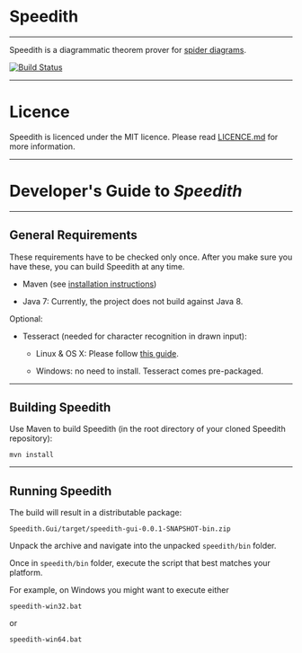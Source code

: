 # Speedith

--------------------------------------------------------------------------------

Speedith is a diagrammatic theorem prover for [spider diagrams](http://en.wikipedia.org/wiki/Spider_diagram).

[![Build Status](https://travis-ci.org/speedith/speedith.svg?branch=master)](https://travis-ci.org/speedith/speedith)




--------------------------------------------------------------------------------

# Licence

Speedith is licenced under the MIT licence. Please read [LICENCE.md](LICENCE.md) for more information.

--------------------------------------------------------------------------------

# Developer's Guide to _Speedith_ #

--------------------------------------------------------------------------------

## General Requirements

These requirements have to be checked only once. After you make sure you have
these, you can build Speedith at any time.

*   Maven (see [installation instructions](https://maven.apache.org/))

*   Java 7: Currently, the project does not build against Java 8.

Optional:

* Tesseract (needed for character recognition in drawn input):

  * Linux & OS X: Please follow [this guide](https://code.google.com/p/tesseract-ocr/wiki/ReadMe).

  * Windows: no need to install. Tesseract comes pre-packaged.

--------------------------------------------------------------------------------

## Building Speedith

Use Maven to build Speedith (in the root directory of your cloned Speedith repository):

    mvn install

--------------------------------------------------------------------------------

## Running Speedith

The build will result in a distributable package:

    Speedith.Gui/target/speedith-gui-0.0.1-SNAPSHOT-bin.zip

Unpack the archive and navigate into the unpacked `speedith/bin` folder.

Once in `speedith/bin` folder, execute the script that best matches your platform.

For example, on Windows you might want to execute either

    speedith-win32.bat

or

    speedith-win64.bat
